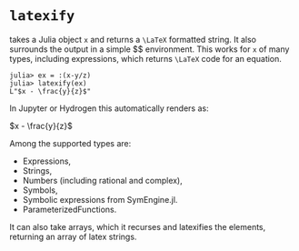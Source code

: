 # `latexify`
takes a Julia object `x` and returns a ``\LaTeX`` formatted string.
It also surrounds the output in a simple \$\$ environment.
This works for `x` of many types, including expressions, which returns ``\LaTeX`` code for an equation.


```julia-repl
julia> ex = :(x-y/z)
julia> latexify(ex)
L"$x - \frac{y}{z}$"
```
In Jupyter or Hydrogen this automatically renders as:

$x - \frac{y}{z}$

Among the supported types are:
- Expressions,
- Strings,
- Numbers (including rational and complex),
- Symbols,
- Symbolic expressions from SymEngine.jl.
- ParameterizedFunctions.

It can also take arrays, which it recurses and latexifies the elements, returning an array of latex strings.
